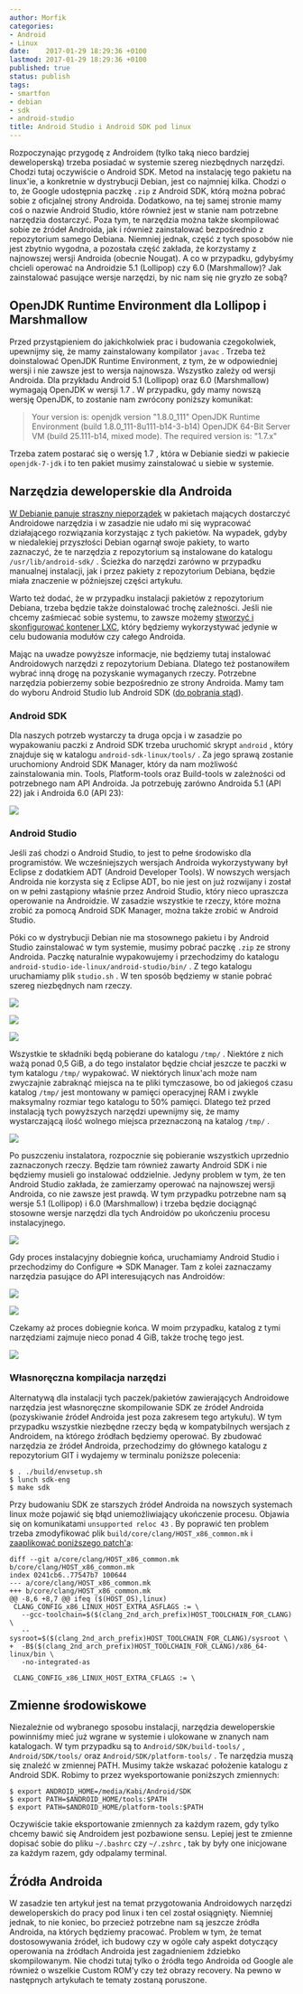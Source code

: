 ```yaml
---
author: Morfik
categories:
- Android
- Linux
date:    2017-01-29 18:29:36 +0100
lastmod: 2017-01-29 18:29:36 +0100
published: true
status: publish
tags:
- smartfon
- debian
- sdk
- android-studio
title: Android Studio i Android SDK pod linux
---
```


Rozpoczynając przygodę z Androidem (tylko taką nieco bardziej deweloperską) trzeba posiadać w
systemie szereg niezbędnych narzędzi. Chodzi tutaj oczywiście o Android SDK. Metod na instalację
tego pakietu na linux'ie, a konkretnie w dystrybucji Debian, jest co najmniej kilka. Chodzi o to, że
Google udostępnia paczkę `.zip` z Android SDK, którą można pobrać sobie z oficjalnej strony
Androida. Dodatkowo, na tej samej stronie mamy coś o nazwie Android Studio, które również jest w
stanie nam potrzebne narzędzia dostarczyć. Poza tym, te narzędzia można także skompilować sobie ze
źródeł Androida, jak i również zainstalować bezpośrednio z repozytorium samego Debiana. Niemniej
jednak, część z tych sposobów nie jest zbytnio wygodna, a pozostała część zakłada, że korzystamy z
najnowszej wersji Androida (obecnie Nougat). A co w przypadku, gdybyśmy chcieli operować na
Androidzie 5.1 (Lollipop) czy 6.0 (Marshmallow)? Jak zainstalować pasujące wersje narzędzi, by nic
nam się nie gryzło ze sobą?

<!--more-->
## OpenJDK Runtime Environment dla Lollipop i Marshmallow

Przed przystąpieniem do jakichkolwiek prac i budowania czegokolwiek, upewnijmy się, że mamy
zainstalowany kompilator `javac` . Trzeba też doinstalować OpenJDK Runtime Environment, z tym, że w
odpowiedniej wersji i nie zawsze jest to wersja najnowsza. Wszystko zależy od wersji Androida. Dla
przykładu Android 5.1 (Lollipop) oraz 6.0 (Marshmallow) wymagają OpenJDK w wersji 1.7 . W przypadku,
gdy mamy nowszą wersję OpenJDK, to zostanie nam zwrócony poniższy komunikat:

> Your version is: openjdk version "1.8.0_111" OpenJDK Runtime Environment (build
> 1.8.0_111-8u111-b14-3-b14) OpenJDK 64-Bit Server VM (build 25.111-b14, mixed mode).
> The required version is: "1.7.x"

Trzeba zatem postarać się o wersję 1.7 , która w Debianie siedzi w pakiecie `openjdk-7-jdk` i to ten
pakiet musimy zainstalować u siebie w systemie.

## Narzędzia deweloperskie dla Androida

[W Debianie panuje straszny nieporządek][1] w pakietach mających dostarczyć Androidowe narzędzia i w
zasadzie nie udało mi się wypracować działającego rozwiązania korzystając z tych pakietów. Na
wypadek, gdyby w niedalekiej przyszłości Debian ogarnął swoje pakiety, to warto zaznaczyć, że te
narzędzia z repozytorium są instalowane do katalogu `/usr/lib/android-sdk/` . Ścieżka do narzędzi
zarówno w przypadku manualnej instalacji, jak i przez pakiety z repozytorium Debiana, będzie miała
znaczenie w późniejszej części artykułu.

Warto też dodać, że w przypadku instalacji pakietów z repozytorium Debiana, trzeba będzie także
doinstalować trochę zależności. Jeśli nie chcemy zaśmiecać sobie systemu, to zawsze możemy [stworzyć
i skonfigurować kontener LXC][2], który będziemy wykorzystywać jedynie w celu budowania modułów czy
całego Androida.

Mając na uwadze powyższe informacje, nie będziemy tutaj instalować Androidowych narzędzi z
repozytorium Debiana. Dlatego też postanowiłem wybrać inną drogę na pozyskanie wymaganych rzeczy.
Potrzebne narzędzia pobierzemy sobie bezpośrednio ze strony Androida. Mamy tam do wyboru Android
Studio lub Android SDK ([do pobrania stąd][3]).

### Android SDK

Dla naszych potrzeb wystarczy ta druga opcja i w zasadzie po wypakowaniu paczki z Android SDK trzeba
uruchomić skrypt `android` , który znajduje się w katalogu `android-sdk-linux/tools/` . Za jego
sprawą zostanie uruchomiony Android SDK Manager, który da nam możliwość zainstalowania min. Tools,
Platform-tools oraz Build-tools w zależności od potrzebnego nam API Androida. Ja potrzebuję zarówno
Androida 5.1 (API 22) jak i Androida 6.0 (API 23):

![](/img/2017/01/001.android-studio-sdk-narzedzia.png#huge)

### Android Studio

Jeśli zaś chodzi o Android Studio, to jest to pełne środowisko dla programistów. We wcześniejszych
wersjach Androida wykorzystywany był Eclipse z dodatkiem ADT (Android Developer Tools). W nowszych
wersjach Androida nie korzysta się z Eclipse ADT, bo nie jest on już rozwijany i został on w pełni
zastąpiony właśnie przez Android Studio, który nieco upraszcza operowanie na Androidzie. W zasadzie
wszystkie te rzeczy, które można zrobić za pomocą Android SDK Manager, można także zrobić w Android
Studio.

Póki co w dystrybucji Debian nie ma stosownego pakietu i by Android Studio zainstalować w tym
systemie, musimy pobrać paczkę `.zip` ze strony Androida. Paczkę naturalnie wypakowujemy i
przechodzimy do katalogu `android-studio-ide-linux/android-studio/bin/` . Z tego katalogu
uruchamiamy plik `studio.sh` . W ten sposób będziemy w stanie pobrać szereg niezbędnych nam rzeczy.

![](/img/2017/01/003.android-studio-sdk-narzedzia.png#huge)

![](/img/2017/01/004.android-studio-sdk-narzedzia.png#huge)

![](/img/2017/01/006.android-studio-sdk-narzedzia.png#huge)

Wszystkie te składniki będą pobierane do katalogu `/tmp/` . Niektóre z nich ważą ponad 0,5 GiB, a do
tego instalator będzie chciał jeszcze te paczki w tym katalogu `/tmp/` wypakować. W niektórych
linux'ach może nam zwyczajnie zabraknąć miejsca na te pliki tymczasowe, bo od jakiegoś czasu katalog
`/tmp/` jest montowany w pamięci operacyjnej RAM i zwykle maksymalny rozmiar tego katalogu to 50%
pamięci. Dlatego też przed instalacją tych powyższych narzędzi upewnijmy się, że mamy wystarczającą
ilość wolnego miejsca przeznaczoną na katalog `/tmp/` .

![](/img/2017/01/007.android-studio-sdk-narzedzia.png#huge)

Po puszczeniu instalatora, rozpocznie się pobieranie wszystkich uprzednio zaznaczonych rzeczy.
Będzie tam również zawarty Android SDK i nie będziemy musieli go instalować oddzielnie. Jedyny
problem w tym, że ten Android Studio zakłada, że zamierzamy operować na najnowszej wersji Androida,
co nie zawsze jest prawdą. W tym przypadku potrzebne nam są wersje 5.1 (Lollipop) i 6.0
(Marshmallow) i trzeba będzie dociągnąć stosowne wersje narzędzi dla tych Androidów po ukończeniu
procesu instalacyjnego.

![](/img/2017/01/008.android-studio-sdk-narzedzia.png#huge)

Gdy proces instalacyjny dobiegnie końca, uruchamiamy Android Studio i przechodzimy do Configure =\>
SDK Manager. Tam z kolei zaznaczamy narzędzia pasujące do API interesujących nas Androidów:

![](/img/2017/01/009.android-studio-sdk-narzedzia.png#huge)

![](/img/2017/01/010.android-studio-sdk-narzedzia.png#huge)

Czekamy aż proces dobiegnie końca. W moim przypadku, katalog z tymi narzędziami zajmuje nieco ponad
4 GiB, także trochę tego jest.

![](/img/2017/01/011.android-studio-sdk-narzedzia.png#huge)

### Własnoręczna kompilacja narzędzi

Alternatywą dla instalacji tych paczek/pakietów zawierających Androidowe narzędzia jest własnoręczne
skompilowanie SDK ze źródeł Androida (pozyskiwanie źródeł Androida jest poza zakresem tego
artykułu). W tym przypadku wszystkie niezbędne rzeczy będą w kompatybilnych wersjach z Androidem,
na którego źródłach będziemy operować. By zbudować narzędzia ze źródeł Androida, przechodzimy do
głównego katalogu z repozytorium GIT i wydajemy w terminalu poniższe polecenia:

    $ . ./build/envsetup.sh
    $ lunch sdk-eng
    $ make sdk

Przy budowaniu SDK ze starszych źródeł Androida na nowszych systemach linux może pojawić się błąd
uniemożliwiający ukończenie procesu. Objawia się on komunikatami `unsupported reloc 43` . By
poprawić ten problem trzeba zmodyfikować plik `build/core/clang/HOST_x86_common.mk` i [zaaplikować
poniższego patch'a][4]:

    diff --git a/core/clang/HOST_x86_common.mk b/core/clang/HOST_x86_common.mk
    index 0241cb6..77547b7 100644
    --- a/core/clang/HOST_x86_common.mk
    +++ b/core/clang/HOST_x86_common.mk
    @@ -8,6 +8,7 @@ ifeq ($(HOST_OS),linux)
     CLANG_CONFIG_x86_LINUX_HOST_EXTRA_ASFLAGS := \
       --gcc-toolchain=$($(clang_2nd_arch_prefix)HOST_TOOLCHAIN_FOR_CLANG) \
       --sysroot=$($(clang_2nd_arch_prefix)HOST_TOOLCHAIN_FOR_CLANG)/sysroot \
    +  -B$($(clang_2nd_arch_prefix)HOST_TOOLCHAIN_FOR_CLANG)/x86_64-linux/bin \
       -no-integrated-as

     CLANG_CONFIG_x86_LINUX_HOST_EXTRA_CFLAGS := \

## Zmienne środowiskowe

Niezależnie od wybranego sposobu instalacji, narzędzia deweloperskie powinniśmy mieć już wgrane w
systemie i ulokowane w znanych nam katalogach. W tym przypadku są to `Android/SDK/build-tools/` ,
`Android/SDK/tools/` oraz `Android/SDK/platform-tools/` . Te narzędzia muszą się znaleźć w zmiennej
PATH. Musimy także wskazać położenie katalogu z Android SDK. Robimy to przez wyeksportowanie
poniższych zmiennych:

    $ export ANDROID_HOME=/media/Kabi/Android/SDK
    $ export PATH=$ANDROID_HOME/tools:$PATH
    $ export PATH=$ANDROID_HOME/platform-tools:$PATH

Oczywiście takie eksportowanie zmiennych za każdym razem, gdy tylko chcemy bawić się Androidem jest
pozbawione sensu. Lepiej jest te zmienne dopisać sobie do pliku `~/.bashrc` czy `~/.zshrc` , tak by
były one inicjowane za każdym razem, gdy odpalamy terminal.

## Źródła Androida

W zasadzie ten artykuł jest na temat przygotowania Androidowych narzędzi deweloperskich do pracy pod
linux i ten cel został osiągnięty. Niemniej jednak, to nie koniec, bo przecież potrzebne nam są
jeszcze źródła Androida, na których będziemy pracować. Problem w tym, że temat dostosowywania
źródeł, ich budowy czy w ogóle cały aspekt dotyczący operowania na źródłach Androida jest
zagadnieniem ździebko skompilowanym. Nie chodzi tutaj tylko o źródła tego Androida od Google ale
również o wszelkie Custom ROM'y czy też obrazy recovery. Na pewno w następnych artykułach te tematy
zostaną poruszone.


[1]: https://wiki.debian.org/AndroidTools#Android.27s_upstream_version_names
[2]: /post/konfiguracja-kontenerow-lxc/
[3]: https://developer.android.com/studio/index.html
[4]: https://oopsmonk.github.io/blog/2016/06/07/android-build-error-on-ubuntu-16-04-lts
